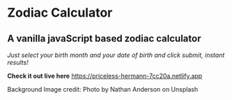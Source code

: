 # Zodiac Calculator

## A vanilla javaScript based zodiac calculator

*Just select your birth month and your date of birth and click submit, instant results!* 

**Check it out live here** https://priceless-hermann-7cc20a.netlify.app 



Background Image credit: Photo by Nathan Anderson on Unsplash